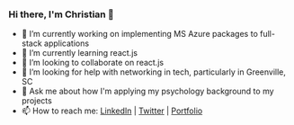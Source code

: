 ### Hi there, I'm Christian 👋


- 🔭 I’m currently working on implementing MS Azure packages to full-stack applications
- 🌱 I’m currently learning react.js
- 👯 I’m looking to collaborate on react.js
- 🤔 I’m looking for help with networking in tech, particularly in Greenville, SC
- 💬 Ask me about how I'm applying my psychology background to my projects
- 📫 How to reach me: [LinkedIn](http://www.linkedin.com/in/christian-kilpatrick-dev) | [Twitter](https://twitter.com/cckilpat) | [Portfolio](https://ckilpatrick.netlify.app)

